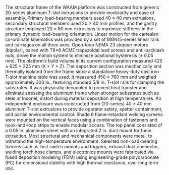 The structural frame of the WAAM platform was constructed from generic 20-series aluminum T-slot extrusions to provide modularity and ease of assembly. Primary load-bearing members used 40 × 40 mm extrusions, secondary structural members used 20 × 40 mm profiles, and the gantry structure employed 20 × 80 mm extrusions to maximize stiffness in the primary dynamic load-bearing orientation. Linear motion for the cartesian co-ordinate kinematics was provided by a set of MGN15-series linear rails and carriages on all three axes. Open-loop NEMA 23 stepper motors (bipolar), paired with T8×8 ACME trapezoidal lead screws and anti-backlash nuts, drove the motion system to minimize positional hysteresis (± 0.05 mm). The platform’s build volume in its current configuration measured 425 × 625 × 225 mm (X × Y × Z). The deposition section was mechanically and thermally isolated from the frame since a standalone heavy-duty cast iron T-slot machine table was used. It measured 450 × 760 mm and weighed approximately 300 lb., featuring standard 5/8 in. T-slot rails for clamping the substrates. It was physically decoupled to prevent heat transfer and eliminate stressing the aluminum frame when stronger substrates such as steel or Inconel, distort during material deposition at high temperatures. An independent enclosure was constructed from (20-series) 40 × 40 mm aluminum T-slot extrusions to provide operator safety, spatter containment, and partial environmental control. Shade 6 flame-retardant welding screens were mounted on the vertical faces using a combination of fasteners and hook-and-loop strips to enable modular access. The top panel consisted of a 0.05 in. aluminum sheet with an integrated 2 in. duct mount for fume extraction. Most structural and mechanical components were metal, to withstand the high-temperature environment. Selected non-load-bearing fixtures such as limit switch mounts and triggers, exhaust duct connector, welding torch hose clamps, and electronics mounts were fabricated via fused deposition modeling (FDM) using engineering-grade polycarbonate (PC) for dimensional stability with high thermal resistance, over long term use.
